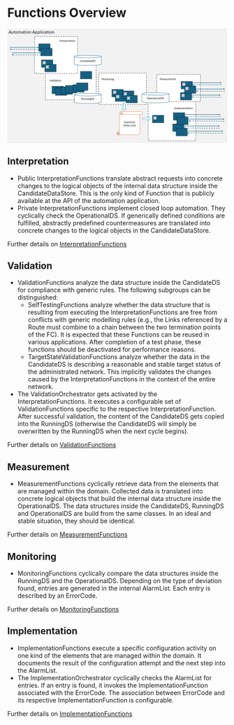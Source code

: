 # Functions Overview

<img src="./diagrams/CategoriesOfFunctions.png" alt="CategoriesOfFunctions" width="700" style="display: block; margin: 0 auto"/>  

## Interpretation  
- Public InterpretationFunctions translate abstract requests into concrete changes to the logical objects of the internal data structure inside the CandidateDataStore. This is the only kind of Function that is publicly available at the API of the automation application.  
- Private InterpretationFunctions implement closed loop automation. They cyclically check the OperationalDS. If generically defined conditions are fulfilled, abstractly predefined countermeasures are translated into concrete changes to the logical objects in the CandidateDataStore.  

Further details on [InterpretationFunctions](./Interpretation/InterpretationFunctions.md)  

## Validation  
- ValidationFunctions analyze the data structure inside the CandidateDS for compliance with generic rules. The following subgroups can be distinguished:
  - SelfTestingFunctions analyze whether the data structure that is resulting from executing the InterpretationFunctions are free from conflicts with generic modelling rules (e.g., the Links referenced by a Route must combine to a chain between the two termination points of the FC). It is expected that these Functions can be reused in various applications. After completion of a test phase, these functions should be deactivated for performance reasons.  
  - TargetStateValidationFunctions analyze whether the data in the CandidateDS is describing a reasonable and stable target status of the administrated network. This implicitly validates the changes caused by the InterpretationFunctions in the context of the entire network.  
- The ValidationOrchestrator gets activated by the InterpretationFunctions. It executes a configurable set of ValidationFunctions specific to the respective InterpretationFunction. After successful validation, the content of the CandidateDS gets copied into the RunningDS (otherwise the CandidateDS will simply be overwritten by the RunningDS when the next cycle begins).  

Further details on [ValidationFunctions](./Validation/ValidationFunctions.md)  

## Measurement  
- MeasurementFunctions cyclically retrieve data from the elements that are managed within the domain. Collected data is translated into concrete logical objects that build the internal data structure inside the OperationalDS. The data structures inside the CandidateDS, RunningDS and OperationalDS are build from the same classes. In an ideal and stable situation, they should be identical.  

Further details on [MeasurementFunctions](./Measurement/MeasurementFunctions.md)  

## Monitoring  
- MonitoringFunctions cyclically compare the data structures inside the RunningDS and the OperationalDS. Depending on the type of deviation found, entries are generated in the internal AlarmList. Each entry is described by an ErrorCode.  

Further details on [MonitoringFunctions](./Monitoring/MonitoringFunctions.md)  

## Implementation  
- ImplementationFunctions execute a specific configuration activity on one kind of the elements that are managed within the domain. It documents the result of the configuration attempt and the next step into the AlarmList.  
- The ImplementationOrchestrator cyclically checks the AlarmList for entries. If an entry is found, it invokes the ImplementationFunction associated with the ErrorCode. The association between ErrorCode and its respective ImplementationFunction is configurable.  

Further details on [ImplementationFunctions](./Implementation/ImplementationFunctions.md)  
